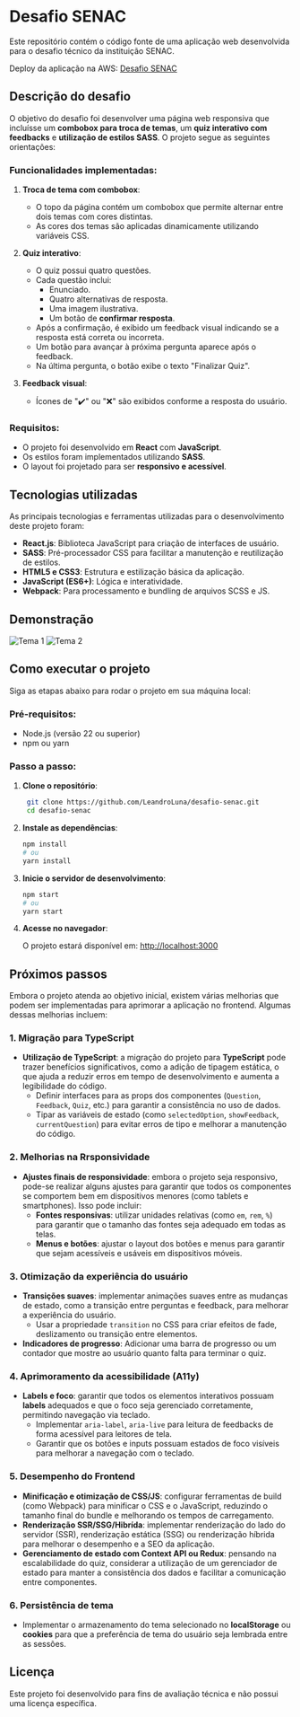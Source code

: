 # Desafio SENAC

Este repositório contém o código fonte de uma aplicação web desenvolvida para o desafio técnico da instituição SENAC.

Deploy da aplicação na AWS: [Desafio SENAC](https://main.d2jqtd5cirmb4e.amplifyapp.com/)

## Descrição do desafio

O objetivo do desafio foi desenvolver uma página web responsiva que incluísse um **combobox para troca de temas**, um **quiz interativo com feedbacks** e **utilização de estilos SASS**. O projeto segue as seguintes orientações:

### Funcionalidades implementadas:
1. **Troca de tema com combobox**:
   - O topo da página contém um combobox que permite alternar entre dois temas com cores distintas.
   - As cores dos temas são aplicadas dinamicamente utilizando variáveis CSS.

2. **Quiz interativo**:
   - O quiz possui quatro questões.
   - Cada questão inclui:
     - Enunciado.
     - Quatro alternativas de resposta.
     - Uma imagem ilustrativa.
     - Um botão de **confirmar resposta**.
   - Após a confirmação, é exibido um feedback visual indicando se a resposta está correta ou incorreta.
   - Um botão para avançar à próxima pergunta aparece após o feedback.
   - Na última pergunta, o botão exibe o texto "Finalizar Quiz".

3. **Feedback visual**:
   - Ícones de "✔️" ou "❌" são exibidos conforme a resposta do usuário.

### Requisitos:
- O projeto foi desenvolvido em **React** com **JavaScript**.
- Os estilos foram implementados utilizando **SASS**.
- O layout foi projetado para ser **responsivo e acessível**.

## Tecnologias utilizadas

As principais tecnologias e ferramentas utilizadas para o desenvolvimento deste projeto foram:

- **React.js**: Biblioteca JavaScript para criação de interfaces de usuário.
- **SASS**: Pré-processador CSS para facilitar a manutenção e reutilização de estilos.
- **HTML5 e CSS3**: Estrutura e estilização básica da aplicação.
- **JavaScript (ES6+)**: Lógica e interatividade.
- **Webpack**: Para processamento e bundling de arquivos SCSS e JS.

## Demonstração

![Tema 1](https://github.com/user-attachments/assets/831e39d2-523a-450b-9823-9d5f1b6248d7)
![Tema 2](https://github.com/user-attachments/assets/901f306b-e119-4a8d-a562-9e51085d3334)

## Como executar o projeto

Siga as etapas abaixo para rodar o projeto em sua máquina local:

### Pré-requisitos:
- Node.js (versão 22 ou superior)
- npm ou yarn

### Passo a passo:

1. **Clone o repositório**:
   ```bash
    git clone https://github.com/LeandroLuna/desafio-senac.git
    cd desafio-senac
   ```

2. **Instale as dependências**:
   ```bash
   npm install
   # ou
   yarn install
   ```

3. **Inicie o servidor de desenvolvimento**:
   ```bash
   npm start
   # ou
   yarn start
   ```

4. **Acesse no navegador**:
   
   O projeto estará disponível em: [http://localhost:3000](http://localhost:3000)

## Próximos passos

Embora o projeto atenda ao objetivo inicial, existem várias melhorias que podem ser implementadas para aprimorar a aplicação no frontend. Algumas dessas melhorias incluem:

### 1. **Migração para TypeScript**
   - **Utilização de TypeScript**: a migração do projeto para **TypeScript** pode trazer benefícios significativos, como a adição de tipagem estática, o que ajuda a reduzir erros em tempo de desenvolvimento e aumenta a legibilidade do código.
     - Definir interfaces para as props dos componentes (`Question`, `Feedback`, `Quiz`, etc.) para garantir a consistência no uso de dados.
     - Tipar as variáveis de estado (como `selectedOption`, `showFeedback`, `currentQuestion`) para evitar erros de tipo e melhorar a manutenção do código.
   
### 2. **Melhorias na Rrsponsividade**
   - **Ajustes finais de responsividade**: embora o projeto seja responsivo, pode-se realizar alguns ajustes para garantir que todos os componentes se comportem bem em dispositivos menores (como tablets e smartphones). Isso pode incluir:
     - **Fontes responsivas**: utilizar unidades relativas (como `em`, `rem`, `%`) para garantir que o tamanho das fontes seja adequado em todas as telas.
     - **Menus e botões**: ajustar o layout dos botões e menus para garantir que sejam acessíveis e usáveis em dispositivos móveis.
   
### 3. **Otimização da experiência do usuário**
   - **Transições suaves**: implementar animações suaves entre as mudanças de estado, como a transição entre perguntas e feedback, para melhorar a experiência do usuário.
     - Usar a propriedade `transition` no CSS para criar efeitos de fade, deslizamento ou transição entre elementos.
   - **Indicadores de progresso**: Adicionar uma barra de progresso ou um contador que mostre ao usuário quanto falta para terminar o quiz.

### 4. **Aprimoramento da acessibilidade (A11y)**
   - **Labels e foco**: garantir que todos os elementos interativos possuam **labels** adequados e que o foco seja gerenciado corretamente, permitindo navegação via teclado.
     - Implementar `aria-label`, `aria-live` para leitura de feedbacks de forma acessível para leitores de tela.
     - Garantir que os botões e inputs possuam estados de foco visíveis para melhorar a navegação com o teclado.
   
### 5. **Desempenho do Frontend**
   - **Minificação e otimização de CSS/JS**: configurar ferramentas de build (como Webpack) para minificar o CSS e o JavaScript, reduzindo o tamanho final do bundle e melhorando os tempos de carregamento.
   - **Renderização SSR/SSG/Hibrída**: implementar renderização do lado do servidor (SSR), renderização estática (SSG) ou renderização híbrida para melhorar o desempenho e a SEO da aplicação.
   - **Gerenciamento de estado com Context API ou Redux**: pensando na escalabilidade do quiz, considerar a utilização de um gerenciador de estado para manter a consistência dos dados e facilitar a comunicação entre componentes.

### 6. **Persistência de tema**
   - Implementar o armazenamento do tema selecionado no **localStorage** ou **cookies** para que a preferência de tema do usuário seja lembrada entre as sessões.

## Licença

Este projeto foi desenvolvido para fins de avaliação técnica e não possui uma licença específica.
